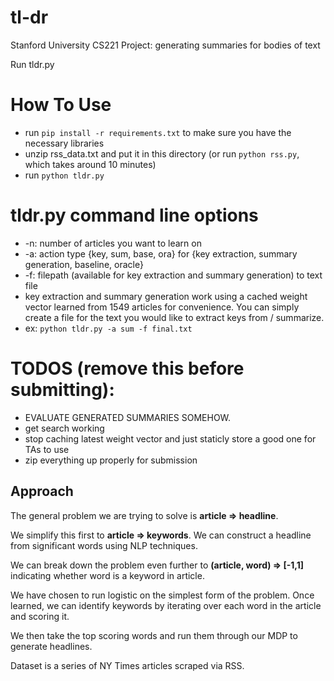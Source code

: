 # tl-dr
Stanford University CS221 Project: generating summaries for bodies of text

Run tldr.py

# How To Use
-   run `pip install -r requirements.txt` to make sure you have the necessary libraries
-   unzip rss_data.txt and put it in this directory (or run `python rss.py`, which takes around 10 minutes)
-   run `python tldr.py`

# tldr.py command line options
*   -n:  number of articles you want to learn on
*   -a:  action type {key, sum, base, ora} for {key extraction, summary generation, baseline, oracle}
*   -f:  filepath (available for key extraction and summary generation) to text file
*   key extraction and summary generation work using a cached weight vector learned from 1549 articles for convenience.  You can simply create a file for the text you would like to extract keys from / summarize.
*   ex: `python tldr.py -a sum -f final.txt`

# TODOS (remove this before submitting):
-   EVALUATE GENERATED SUMMARIES SOMEHOW.
-   get search working
-   stop caching latest weight vector and just staticly store a good one for TAs to use
-   zip everything up properly for submission

## Approach
The general problem we are trying to solve is **article => headline**.

We simplify this first to **article => keywords**.  We can construct a headline from
significant words using NLP techniques.

We can break down the problem even further to **(article, word) => [-1,1\]** indicating
whether word is a keyword in article.

We have chosen to run logistic on the simplest form of the problem.
Once learned, we can identify keywords by iterating over each word in the article
and scoring it.  

We then take the top scoring words and run them through our MDP to generate headlines.

Dataset is a series of NY Times articles scraped via RSS.
